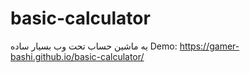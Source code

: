 # basic-calculator
یه ماشین حساب تحت وب بسیار ساده
Demo: https://gamer-bashi.github.io/basic-calculator/
